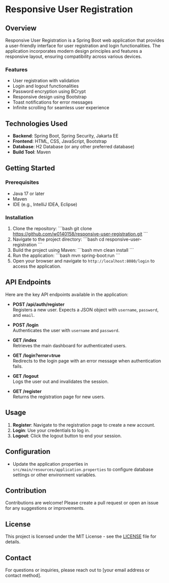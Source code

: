 
# Responsive User Registration

## Overview

Responsive User Registration is a Spring Boot web application that provides a user-friendly interface for user registration and login functionalities. The application incorporates modern design principles and features a responsive layout, ensuring compatibility across various devices.

### Features

- User registration with validation
- Login and logout functionalities
- Password encryption using BCrypt
- Responsive design using Bootstrap
- Toast notifications for error messages
- Infinite scrolling for seamless user experience

## Technologies Used

- **Backend**: Spring Boot, Spring Security, Jakarta EE
- **Frontend**: HTML, CSS, JavaScript, Bootstrap
- **Database**: H2 Database (or any other preferred database)
- **Build Tool**: Maven

## Getting Started

### Prerequisites

- Java 17 or later
- Maven
- IDE (e.g., IntelliJ IDEA, Eclipse)

### Installation

1. Clone the repository:
   \`\`\`bash
   git clone https://github.com/w0140158/responsive-user-registration.git
   \`\`\`
2. Navigate to the project directory:
   \`\`\`bash
   cd responsive-user-registration
   \`\`\`
3. Build the project using Maven:
   \`\`\`bash
   mvn clean install
   \`\`\`
4. Run the application:
   \`\`\`bash
   mvn spring-boot:run
   \`\`\`
5. Open your browser and navigate to `http://localhost:8080/login` to access the application.

## API Endpoints

Here are the key API endpoints available in the application:

- **POST /api/auth/register**  
  Registers a new user. Expects a JSON object with `username`, `password`, and `email`.
  
- **POST /login**  
  Authenticates the user with `username` and `password`.

- **GET /index**  
  Retrieves the main dashboard for authenticated users.

- **GET /login?error=true**  
  Redirects to the login page with an error message when authentication fails.

- **GET /logout**  
  Logs the user out and invalidates the session.

- **GET /register**  
  Returns the registration page for new users.

## Usage

1. **Register**: Navigate to the registration page to create a new account.
2. **Login**: Use your credentials to log in.
3. **Logout**: Click the logout button to end your session.

## Configuration

- Update the application properties in `src/main/resources/application.properties` to configure database settings or other environment variables.

## Contribution

Contributions are welcome! Please create a pull request or open an issue for any suggestions or improvements.

## License

This project is licensed under the MIT License - see the [LICENSE](LICENSE) file for details.

## Contact

For questions or inquiries, please reach out to [your email address or contact method].
